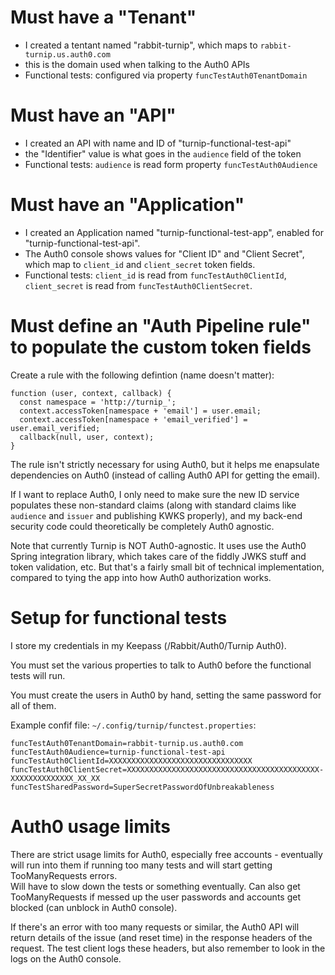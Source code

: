 
# Must have a "Tenant"
* I created a tentant named "rabbit-turnip", which maps to
  `rabbit-turnip.us.auth0.com`
* this is the domain used when talking to the Auth0 APIs
* Functional tests: configured via property `funcTestAuth0TenantDomain`

# Must have an "API"
* I created an API with name and ID of "turnip-functional-test-api"
* the "Identifier" value is what goes in the `audience` field of the token
* Functional tests: `audience` is read form property `funcTestAuth0Audience`

# Must have an "Application"
* I created an Application named "turnip-functional-test-app", enabled for
  "turnip-functional-test-api".
* The Auth0 console shows values for "Client ID" and "Client Secret",
  which map to `client_id` and `client_secret` token fields.
* Functional tests: `client_id` is read from `funcTestAuth0ClientId`,
  `client_secret` is read from `funcTestAuth0ClientSecret`.

# Must define an "Auth Pipeline rule" to populate the custom token fields
Create a rule with the following defintion (name doesn't matter):
```
function (user, context, callback) {
  const namespace = 'http://turnip_';
  context.accessToken[namespace + 'email'] = user.email;
  context.accessToken[namespace + 'email_verified'] = user.email_verified;
  callback(null, user, context);
}
```

The rule isn't strictly necessary for using Auth0, but it helps me enapsulate
dependencies on Auth0 (instead of calling Auth0 API for getting the email).

If I want to replace Auth0, I only need to make sure the new ID service
populates these non-standard claims (along with standard claims like `audience`
and `issuer` and publishing KWKS properly), and my back-end security code could
theoretically be completely Auth0 agnostic.

Note that currently Turnip is NOT Auth0-agnostic.  It uses use the Auth0
Spring integration library, which takes care of the fiddly JWKS stuff and token
validation, etc.  But that's a fairly small bit of technical implementation,
compared to tying the app into how Auth0 authorization works.


# Setup for functional tests

I store my credentials in my Keepass (/Rabbit/Auth0/Turnip Auth0).

You must set the various properties to talk to Auth0 before the functional
tests will run.

You must create the users in Auth0 by hand, setting the same password for all
of them.

Example confif file: `~/.config/turnip/functest.properties`:
```
funcTestAuth0TenantDomain=rabbit-turnip.us.auth0.com
funcTestAuth0Audience=turnip-functional-test-api
funcTestAuth0ClientId=XXXXXXXXXXXXXXXXXXXXXXXXXXXXXXXX
funcTestAuth0ClientSecret=XXXXXXXXXXXXXXXXXXXXXXXXXXXXXXXXXXXXXXXXXXX-XXXXXXXXXXXXXX_XX_XX
funcTestSharedPassword=SuperSecretPasswordOfUnbreakableness
```

# Auth0 usage limits

There are strict usage limits for Auth0, especially free accounts -
eventually will run into them if running too many tests and will start getting
TooManyRequests errors.  
Will have to slow down the tests or something eventually.
Can also get TooManyRequests if messed up the user passwords and accounts get
blocked (can unblock in Auth0 console).

If there's an error with too many requests or similar, the Auth0 API will
return details of the issue (and reset time) in the response headers of the
request.  The test client logs these headers, but also remember to look in
the logs on the Auth0 console.

